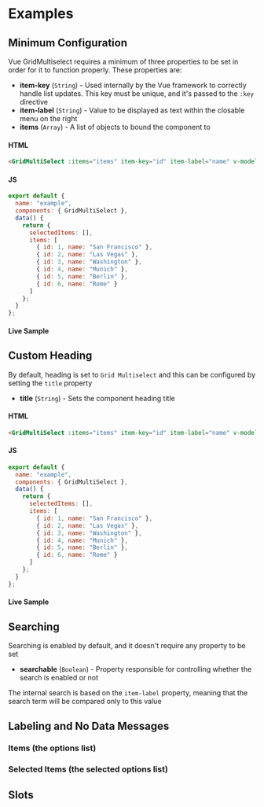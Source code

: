 # Examples

## Minimum Configuration

Vue GridMultiselect requires a minimum of three properties to be set in order for it to function properly. These properties are:

- __item-key__ (`String`) - Used internally by the Vue framework to correctly handle list updates. This key must be unique, and it's passed to the `:key` directive
- __item-label__ (`String`) - Value to be displayed as text within the closable menu on the right
- __items__ (`Array`) - A list of objects to bound the component to

#### HTML

```html
<GridMultiSelect :items="items" item-key="id" item-label="name" v-model="selectedItems" />
```

#### JS

```js
export default {
  name: "example",
  components: { GridMultiSelect },
  data() {
    return {
	  selectedItems: [],
      items: [
		{ id: 1, name: "San Francisco" },
        { id: 2, name: "Las Vegas" },
        { id: 3, name: "Washington" },
        { id: 4, name: "Munich" },
        { id: 5, name: "Berlin" },
        { id: 6, name: "Rome" }
      ]
    };
  }
};
```

#### Live Sample

<MinConfiguration />

## Custom Heading

By default, heading is set to `Grid Multiselect` and this can be configured by setting the `title` property

- __title__ (`String`) - Sets the component heading title

#### HTML

```html
<GridMultiSelect :items="items" item-key="id" item-label="name" v-model="selectedItem" title="Cities" />
```

#### JS

```js
export default {
  name: "example",
  components: { GridMultiSelect },
  data() {
    return {
	  selectedItems: [],
      items: [
		{ id: 1, name: "San Francisco" },
        { id: 2, name: "Las Vegas" },
        { id: 3, name: "Washington" },
        { id: 4, name: "Munich" },
        { id: 5, name: "Berlin" },
        { id: 6, name: "Rome" }
      ]
    };
  }
};
```
#### Live Sample

<CustomHeading />

## Searching

Searching is enabled by default, and it doesn't require any property to be set

- __searchable__ (`Boolean`) - Property responsible for controlling whether the search is enabled or not

The internal search is based on the `item-label` property, meaning that the search term will be compared only to this value

## Labeling and No Data Messages

### Items (the options list)

### Selected Items (the selected options list)

## Slots
